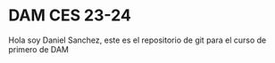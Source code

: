 <h1>DAM CES 23-24</h1>
<p>Hola soy Daniel Sanchez, este es el repositorio de git para el curso de primero de DAM</p>
